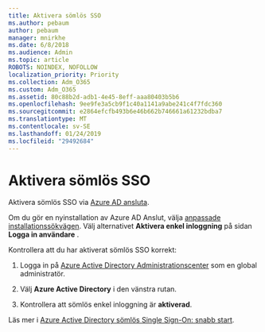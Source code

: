 ```yaml
---
title: Aktivera sömlös SSO
ms.author: pebaum
author: pebaum
manager: mnirkhe
ms.date: 6/8/2018
ms.audience: Admin
ms.topic: article
ROBOTS: NOINDEX, NOFOLLOW
localization_priority: Priority
ms.collection: Adm_O365
ms.custom: Adm_O365
ms.assetid: 80c88b2d-adb1-4e45-8eff-aaa80403b5b6
ms.openlocfilehash: 9ee9fe3a5cb9f1c40a1141a9abe241c4f7fdc360
ms.sourcegitcommit: e2864efcfb493b6e46b662b746661a61232bdba7
ms.translationtype: MT
ms.contentlocale: sv-SE
ms.lasthandoff: 01/24/2019
ms.locfileid: "29492684"
---
```

# <a name="how-to-enable-seamless-sso"></a>Aktivera sömlös SSO

Aktivera sömlös SSO via [Azure AD ansluta](https://docs.microsoft.com/en-us/azure/active-directory/connect/active-directory-aadconnect).
  
Om du gör en nyinstallation av Azure AD Anslut, välja [anpassade installationssökvägen](https://docs.microsoft.com/en-us/azure/active-directory/connect/active-directory-aadconnect-get-started-custom). Välj alternativet **Aktivera enkel inloggning** på sidan **Logga in användare** . 
  
Kontrollera att du har aktiverat sömlös SSO korrekt:
  
1. Logga in på [Azure Active Directory Administrationscenter](https://aad.portal.azure.com) som en global administratör. 
    
2. Välj **Azure Active Directory** i den vänstra rutan. 
    
3. Kontrollera att sömlös enkel inloggning är **aktiverad**.
    
Läs mer i [Azure Active Directory sömlös Single Sign-On: snabb start](https://docs.microsoft.com/en-us/azure/active-directory/connect/active-directory-aadconnect-sso-quick-start).
  

